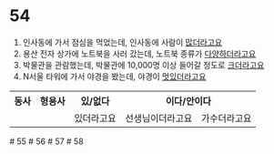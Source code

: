 # 54
1. 인사동에 가서 점심을 먹었는데, 인사동에 사람이 <u>많더라고요</u>
2. 용산 전자 상가에 노트북을 사러 갔는데, 노트북 종류가 <u>다양하더라고요</u>
3. 박물관을 관람했는데, 박물관에 10,000명 이상 들어갈 정도로 <u>크더라고요</u>
4. N서울 타워에 가서 야경을 봤는데, 야경이 <u>멋있더라고요</u>

<table>
	<tr>
		<th>동사</th>
		<th>형용사</th>
		<th>있/없다</th>
		<th colspan="2">이다/안이다</th>
	</tr>
	<tr>
		<td></td>
		<td></td>
		<td rowspan="2">있더라고요</td>
		<td>선생님이더라고요</td>
		<td>가수더라고요</td>
	</tr>
</table>
# 55
# 56
# 57
# 58